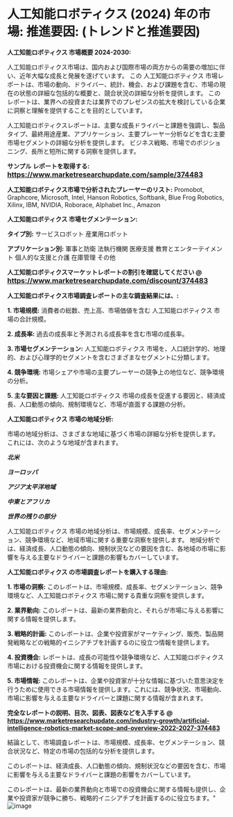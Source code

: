 # 人工知能ロボティクス (2024) 年の市場: 推進要因: (トレンドと推進要因)

<strong>人工知能ロボティクス 市場概要 2024-2030:</strong>

人工知能ロボティクス市場は、国内および国際市場の両方からの需要の増加に伴い、近年大幅な成長と発展を遂げています。 この 人工知能ロボティクス 市場レポートは、市場の動向、ドライバー、統計、機会、および課題を含む、市場の現在の状態の詳細な包括的な概要と、競合状況の詳細な分析を提供します。 このレポートは、業界への投資または業界でのプレゼンスの拡大を検討している企業に洞察と理解を提供することを目的としています。

人工知能ロボティクスレポートは、主要な成長ドライバーと課題を強調し、製品タイプ、最終用途産業、アプリケーション、主要プレーヤー分析などを含む主要市場セグメントの詳細な分析を提供します。 ビジネス戦略、市場でのポジショニング、長所と短所に関する洞察を提供します。



<strong>サンプル レポートを取得する: <a href=https://www.marketresearchupdate.com/sample/374483><font size=3 color=#0000ff>https://www.marketresearchupdate.com/sample/374483</font></a></strong>



<strong>人工知能ロボティクス市場で分析されたプレーヤーのリスト:</strong>
Promobot, Graphcore, Microsoft, Intel, Hanson Robotics, Softbank, Blue Frog Robotics, Xilinx, IBM, NVIDIA, Roborace, Alphabet Inc., Amazon



<strong>人工知能ロボティクス 市場セグメンテーション:</strong>



<strong>タイプ別:</strong>
サービスロボット
産業用ロボット



<strong>アプリケーション別:</strong>
軍事と防衛
法執行機関
医療支援
教育とエンターテイメント
個人的な支援と介護
在庫管理
その他



<strong>人工知能ロボティクスマーケットレポートの割引を確認してください @ <a href=https://www.marketresearchupdate.com/discount/374483><font size=3 color=#0000ff>https://www.marketresearchupdate.com/discount/374483</font></a></strong>



<strong>人工知能ロボティクス市場調査レポートの主な調査結果には、:</strong>



<strong>1. 市場規模:</strong> 消費者の総数、売上高、市場価値を含む 人工知能ロボティクス 市場の合計規模。



<strong>2. 成長率:</strong> 過去の成長率と予測される成長率を含む市場の成長率。



<strong>3. 市場セグメンテーション:</strong> 人工知能ロボティクス 市場を、人口統計学的、地理的、および心理学的セグメントを含むさまざまなセグメントに分類します。



<strong>4. 競争環境:</strong> 市場シェアや市場の主要プレーヤーの競争上の地位など、競争環境の分析。



<strong>5. 主な要因と課題:</strong> 人工知能ロボティクス 市場の成長を促進する要因と、経済成長、人口動態の傾向、規制環境など、市場が直面する課題の分析。



<strong>人工知能ロボティクス 市場の地域分析:</strong>

市場の地域分析は、さまざまな地域に基づく市場の詳細な分析を提供します。 これには、次のような地域が含まれます。

<em>

<strong>北米</strong></em>
<em>

<strong>ヨーロッパ</strong></em>
<em>

<strong>アジア太平洋地域</strong></em>
<em>

<strong>中東とアフリカ</strong></em>
<em>

<strong>世界の残りの部分</strong></em>

人工知能ロボティクス 市場の地域分析は、市場規模、成長率、セグメンテーション、競争環境など、地域市場に関する重要な洞察を提供します。 地域分析では、経済成長、人口動態の傾向、規制状況などの要因を含む、各地域の市場に影響を与える主要なドライバーと課題の影響もカバーしています。



<strong>人工知能ロボティクス の市場調査レポートを購入する理由:</strong>



<strong>1. 市場の洞察:</strong> このレポートは、市場規模、成長率、セグメンテーション、競争環境など、人工知能ロボティクス 市場に関する貴重な洞察を提供します。



<strong>2. 業界動向:</strong> このレポートは、最新の業界動向と、それらが市場に与える影響に関する情報を提供します。



<strong>3. 戦略的計画:</strong> このレポートは、企業や投資家がマーケティング、販売、製品開発戦略などの戦略的イニシアチブを計画するのに役立つ情報を提供します。



<strong>4. 投資機会:</strong> レポートは、成長の可能性や競争環境など、人工知能ロボティクス 市場における投資機会に関する情報を提供します。



<strong>5. 市場情報:</strong> このレポートは、企業や投資家が十分な情報に基づいた意思決定を行うために使用できる市場情報を提供します。これには、競争状況、市場動向、市場に影響を与える主要なドライバーと課題に関する情報が含まれます。



<strong><b>完全なレポートの説明、目次、図表、図表などを入手する @ <a href=https://www.marketresearchupdate.com/industry-growth/artificial-intelligence-robotics-market-scope-and-overview-2022-2027-374483>https://www.marketresearchupdate.com/industry-growth/artificial-intelligence-robotics-market-scope-and-overview-2022-2027-374483</a></b></strong>

結論として、市場調査レポートは、市場規模、成長率、セグメンテーション、競合状況など、特定の市場の包括的な分析を提供します。

このレポートは、経済成長、人口動態の傾向、規制状況などの要因を含む、市場に影響を与える主要なドライバーと課題の影響をカバーしています。

このレポートは、最新の業界動向と市場での投資機会に関する情報も提供し、企業や投資家が競争に勝ち、戦略的イニシアチブを計画するのに役立ちます。"
![image](https://github.com/renukap7961/renukap7961/assets/163852544/7cbf11a3-49cd-4323-94cf-9309bd0b2db3)

